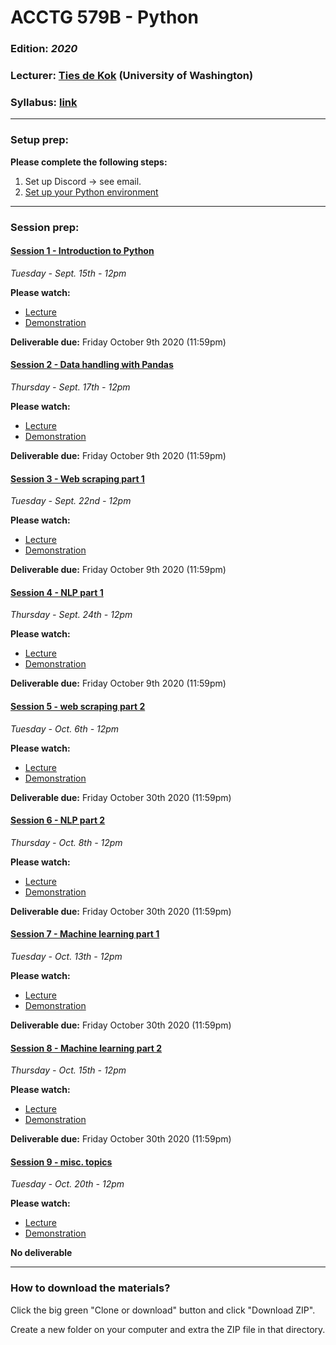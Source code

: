 # ACCTG 579B - Python
### Edition: *2020*
### Lecturer: <a href="https://www.tiesdekok.com" target="_blank">Ties de Kok</a> (University of Washington)
### Syllabus: <a href='https://github.com/TiesdeKok/acctg-579B/blob/master/syllabus.pdf'>link</a>

----
### Setup prep:

**Please complete the following steps:**

1. Set up Discord -> see email.
2. <a href='https://github.com/TiesdeKok/acctg-579B/blob/master/setup-python.md'>Set up your Python environment</a>

----
### Session prep:

#### <u>Session 1 - Introduction to Python</u> 
*Tuesday - Sept. 15th - 12pm*

**Please watch:** 

- <a href='https://uw.hosted.panopto.com/Panopto/Pages/Viewer.aspx?id=3f9690bc-9996-4ada-a84d-ac2a012c737c'>Lecture</a>  
- <a href='https://uw.hosted.panopto.com/Panopto/Pages/Viewer.aspx?id=c3a0132d-4c38-44f7-9c3d-ac2a012c8e95'>Demonstration</a>  

**Deliverable due:** Friday October 9th 2020 (11:59pm)

#### <u>Session 2 - Data handling with Pandas</u> 
*Thursday - Sept. 17th - 12pm*

**Please watch:**  

- <a href='https://uw.hosted.panopto.com/Panopto/Pages/Viewer.aspx?id=888e522b-de45-45e3-91aa-ac2a012d1fe6'>Lecture</a>  
- <a href='https://uw.hosted.panopto.com/Panopto/Pages/Viewer.aspx?id=6b7e2ce5-86e0-47c1-b1df-ac2a012dc845'>Demonstration</a>  

**Deliverable due:** Friday October 9th 2020 (11:59pm)

#### <u>Session 3 - Web scraping part 1</u>
*Tuesday - Sept. 22nd - 12pm*

**Please watch:**  

- <a href='https://uw.hosted.panopto.com/Panopto/Pages/Viewer.aspx?id=dc546b44-df04-4094-b571-ac2a012fed10'>Lecture</a>  
- <a href='https://uw.hosted.panopto.com/Panopto/Pages/Viewer.aspx?id=4a271a62-cf3a-4fe8-b167-ac2a0131d7a8'>Demonstration</a>  

**Deliverable due:** Friday October 9th 2020 (11:59pm)

#### <u>Session 4 - NLP part 1</u> 
*Thursday - Sept. 24th - 12pm*

**Please watch:**  

* <a href='https://uw.hosted.panopto.com/Panopto/Pages/Viewer.aspx?id=b21c94c3-3e23-4394-accc-ac2a01331dd9'>Lecture</a>  
* <a href='https://uw.hosted.panopto.com/Panopto/Pages/Viewer.aspx?id=9dfb10f2-4fd2-4838-aa36-ac2f0150efc6'>Demonstration</a> 

**Deliverable due:** Friday October 9th 2020 (11:59pm)

#### <u>Session 5 - web scraping part 2</u> 
*Tuesday - Oct. 6th - 12pm*

**Please watch:**  

* <a href='https://uw.hosted.panopto.com/Panopto/Pages/Viewer.aspx?id=b7c4ed44-ab1e-44f2-b0f1-ac3e00010be2'>Lecture</a>  
* <a href='https://uw.hosted.panopto.com/Panopto/Pages/Viewer.aspx?id=9a3a32d6-6f88-4418-bec9-ac3e00011e23'>Demonstration</a> 

**Deliverable due:** Friday October 30th 2020 (11:59pm)

#### <u>Session 6 - NLP part 2</u> 
*Thursday - Oct. 8th - 12pm*

**Please watch:**  

* <a href='https://uw.hosted.panopto.com/Panopto/Pages/Viewer.aspx?id=f2dfcfd9-455d-4d49-ad25-ac3e00010446'>Lecture</a>  
* <a href='https://uw.hosted.panopto.com/Panopto/Pages/Viewer.aspx?id=d1915afc-037a-4bcd-bbe8-ac3e000113d2'>Demonstration</a>  

**Deliverable due:** Friday October 30th 2020 (11:59pm)
 
#### <u>Session 7 - Machine learning part 1</u>
*Tuesday - Oct. 13th - 12pm*

**Please watch:**  

* <a href='https://uw.hosted.panopto.com/Panopto/Pages/Viewer.aspx?id=7ac167fa-2232-4287-9386-ac3f017a92c1'>Lecture</a>  
* <a href='https://uw.hosted.panopto.com/Panopto/Pages/Viewer.aspx?id=16e136ca-e10f-4e24-afce-ac3f017a8556'>Demonstration</a> 

**Deliverable due:** Friday October 30th 2020 (11:59pm)

#### <u>Session 8 - Machine learning part 2</u>
*Thursday - Oct. 15th - 12pm*

**Please watch:**  

* <a href='https://uw.hosted.panopto.com/Panopto/Pages/Viewer.aspx?id=e9854467-2f26-43f3-a951-ac3f017a9832'>Lecture</a>  
* <a href='https://uw.hosted.panopto.com/Panopto/Pages/Viewer.aspx?id=d45d1b93-ad98-410d-adec-ac3f017a8c6c'>Demonstration</a> 

**Deliverable due:** Friday October 30th 2020 (11:59pm)

#### <u>Session 9 - misc. topics</u> 
*Tuesday - Oct. 20th - 12pm*

**Please watch:**  

* <a href='https://uw.hosted.panopto.com/Panopto/Pages/Viewer.aspx?id=f1bca33f-1ab3-4f2a-9b60-ac40000009b3'>Lecture</a>  
* <a href='https://uw.hosted.panopto.com/Panopto/Pages/Viewer.aspx?id=7c6c86a7-652a-4731-80f1-ac2a013422e5'>Demonstration</a>  

**No deliverable**

----
 
### How to download the materials? 

Click the big green "Clone or download" button and click "Download ZIP".

Create a new folder on your computer and extra the ZIP file in that directory. 
